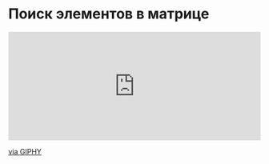 # Поиск элементов в матрице
<div style="width:100%;height:0;padding-bottom:43%;position:relative;"><iframe src="https://giphy.com/embed/yl3XErRq8qmmA" width="100%" height="100%" style="position:absolute" frameBorder="0" class="giphy-embed" allowFullScreen></iframe></div><p><a href="https://giphy.com/gifs/the-matrix-movie-sci-fi-yl3XErRq8qmmA">via GIPHY</a></p>

